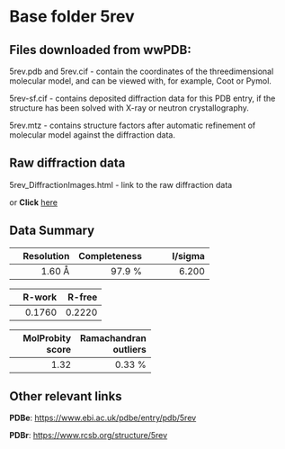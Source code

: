 # Base folder 5rev

## Files downloaded from wwPDB:

5rev.pdb and 5rev.cif - contain the coordinates of the threedimensional molecular model, and can be viewed with, for example, Coot or Pymol.

5rev-sf.cif - contains deposited diffraction data for this PDB entry, if the structure has been solved with X-ray or neutron crystallography.

5rev.mtz - contains structure factors after automatic refinement of molecular model against the diffraction data.

## Raw diffraction data

5rev_DiffractionImages.html - link to the raw diffraction data 

or **Click** [here](https://zenodo.org/record/3731000) 

## Data Summary
|   | Resolution | Completeness| I/sigma |
|---|-------------:|----------------:|--------------:|
|   |1.60 Å|97.9  %|<img width=50/>6.200|

|   | **R-work**| **R-free**   
|---|-------------:|----------------:|           
||0.1760|0.2220|

|   |**MolProbity<br>score**| **Ramachandran<br>outliers** 
|---|-------------:|----------------:|
||1.32|0.33 %|

## Other relevant links 
**PDBe**:  https://www.ebi.ac.uk/pdbe/entry/pdb/5rev
 
**PDBr**: https://www.rcsb.org/structure/5rev 

